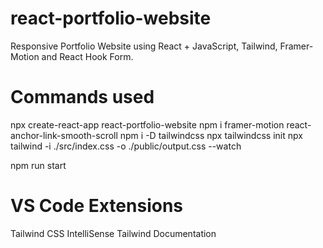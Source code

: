 # react-portfolio-website
Responsive Portfolio Website using React + JavaScript, Tailwind, Framer-Motion and React Hook Form.

# Commands used
npx create-react-app react-portfolio-website
npm i framer-motion react-anchor-link-smooth-scroll
npm i -D tailwindcss
npx tailwindcss init
npx tailwind -i ./src/index.css -o ./public/output.css --watch

npm run start

# VS Code Extensions
Tailwind CSS IntelliSense
Tailwind Documentation
